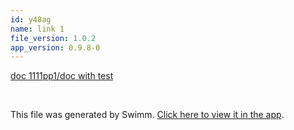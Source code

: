 ```yaml
---
id: y48ag
name: link 1
file_version: 1.0.2
app_version: 0.9.8-0
---
```


[doc 1111](doc-1111.0q7zd.sw.md)[pp1/doc with test](https://swimm-web-app.web.app/repos/Z2l0aHViJTNBJTNBcHAxJTNBJTNBZXJhbi1zd2ltbQ==/docs/evrdf)

<br/>

This file was generated by Swimm. [Click here to view it in the app](https://swimm-web-app.web.app/repos/Z2l0aHViJTNBJTNBdDElM0ElM0FlcmFuLXN3aW1t/docs/y48ag).
